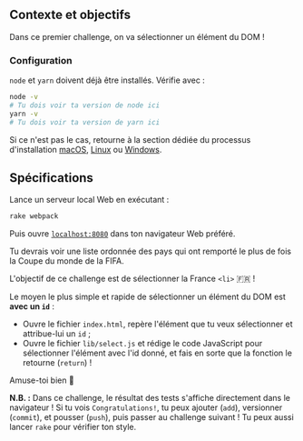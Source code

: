 ## Contexte et objectifs

Dans ce premier challenge, on va sélectionner un élément du DOM !

### Configuration

`node` et `yarn` doivent déjà être installés. Vérifie avec :

```bash
node -v
# Tu dois voir ta version de node ici
yarn -v
# Tu dois voir ta version de yarn ici
```

Si ce n'est pas le cas, retourne à la section dédiée du processus d'installation [macOS](https://github.com/lewagon/setup/blob/master/macos.fr.md#nodejs), [Linux](https://github.com/lewagon/setup/blob/master/ubuntu.fr.md#nodejs) ou [Windows](https://github.com/lewagon/setup/blob/master/windows.fr.md#nodejs).

## Spécifications

Lance un serveur local Web en exécutant :

```bash
rake webpack
```

Puis ouvre [`localhost:8080`](http://localhost:8080) dans ton navigateur Web préféré.

Tu devrais voir une liste ordonnée des pays qui ont remporté le plus de fois la Coupe du monde de la FIFA.

L'objectif de ce challenge est de sélectionner la France `<li>` 🇫🇷 !

Le moyen le plus simple et rapide de sélectionner un élément du DOM est **avec un `id`** :

- Ouvre le fichier `index.html`, repère l'élément que tu veux sélectionner et attribue-lui un `id` ;
- Ouvre le fichier `lib/select.js` et rédige le code JavaScript pour sélectionner l'élément avec l'id donné, et fais en sorte que la fonction le retourne (`return`) !

Amuse-toi bien 🎣

**N.B. :** Dans ce challenge, le résultat des tests s'affiche directement dans le navigateur ! Si tu vois `Congratulations!`, tu peux ajouter (`add`), versionner (`commit`), et pousser (`push`), puis passer au challenge suivant ! Tu peux aussi lancer `rake` pour vérifier ton style.
